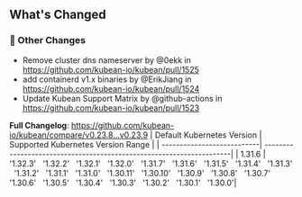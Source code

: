 <!-- Release notes generated using configuration in .github/release.yml at v0.23.9 -->

## What's Changed
### 🔨 Other Changes
* Remove cluster dns nameserver by @0ekk in https://github.com/kubean-io/kubean/pull/1525
* add containerd v1.x binaries by @ErikJiang in https://github.com/kubean-io/kubean/pull/1524
* Update Kubean Support Matrix by @github-actions in https://github.com/kubean-io/kubean/pull/1523


**Full Changelog**: https://github.com/kubean-io/kubean/compare/v0.23.8...v0.23.9
| Default Kubernetes Version | Supported Kubernetes Version Range                                   |
| ---------------------------| ---------------------------------------------------------------------|
| 1.31.6                  |  '1.32.3' &nbsp; '1.32.2' &nbsp; '1.32.1' &nbsp; '1.32.0' &nbsp; '1.31.7' &nbsp; '1.31.6' &nbsp; '1.31.5' &nbsp; '1.31.4' &nbsp; '1.31.3' &nbsp; '1.31.2' &nbsp; '1.31.1' &nbsp; '1.31.0' &nbsp; '1.30.11' &nbsp; '1.30.10' &nbsp; '1.30.9' &nbsp; '1.30.8' &nbsp; '1.30.7' &nbsp; '1.30.6' &nbsp; '1.30.5' &nbsp; '1.30.4' &nbsp; '1.30.3' &nbsp; '1.30.2' &nbsp; '1.30.1' &nbsp; '1.30.0'|
